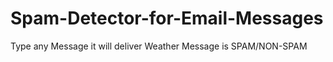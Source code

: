 # Spam-Detector-for-Email-Messages
Type any Message it will deliver Weather Message is SPAM/NON-SPAM
